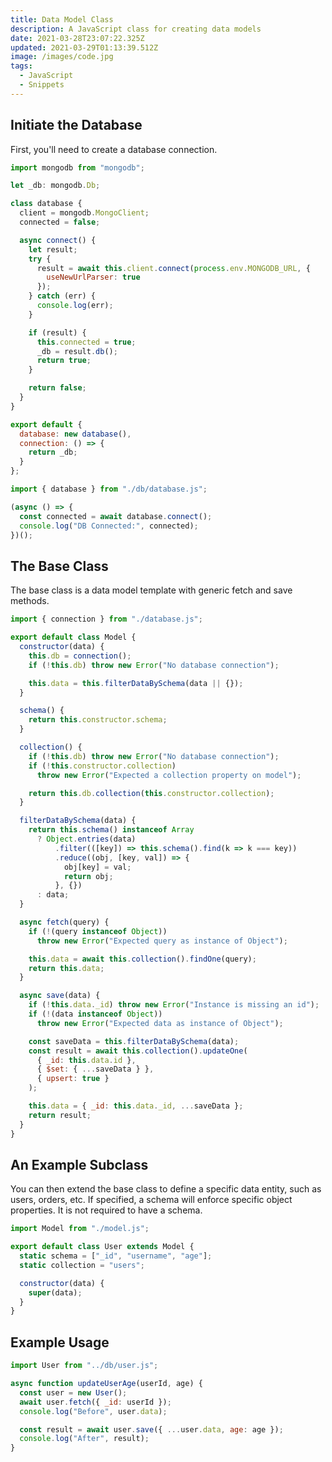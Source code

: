 ```yaml
---
title: Data Model Class
description: A JavaScript class for creating data models
date: 2021-03-28T23:07:22.325Z
updated: 2021-03-29T01:13:39.512Z
image: /images/code.jpg
tags:
  - JavaScript
  - Snippets
---
```


## Initiate the Database

First, you'll need to create a database connection.

```javascript [db/database.js]
import mongodb from "mongodb";

let _db: mongodb.Db;

class database {
  client = mongodb.MongoClient;
  connected = false;

  async connect() {
    let result;
    try {
      result = await this.client.connect(process.env.MONGODB_URL, {
        useNewUrlParser: true
      });
    } catch (err) {
      console.log(err);
    }

    if (result) {
      this.connected = true;
      _db = result.db();
      return true;
    }

    return false;
  }
}

export default {
  database: new database(),
  connection: () => {
    return _db;
  }
};
```

```javascript [index.js]
import { database } from "./db/database.js";

(async () => {
  const connected = await database.connect();
  console.log("DB Connected:", connected);
})();
```

## The Base Class

The base class is a data model template with generic fetch and save methods.

```javascript [db/model.js]
import { connection } from "./database.js";

export default class Model {
  constructor(data) {
    this.db = connection();
    if (!this.db) throw new Error("No database connection");

    this.data = this.filterDataBySchema(data || {});
  }

  schema() {
    return this.constructor.schema;
  }

  collection() {
    if (!this.db) throw new Error("No database connection");
    if (!this.constructor.collection)
      throw new Error("Expected a collection property on model");

    return this.db.collection(this.constructor.collection);
  }

  filterDataBySchema(data) {
    return this.schema() instanceof Array
      ? Object.entries(data)
          .filter(([key]) => this.schema().find(k => k === key))
          .reduce((obj, [key, val]) => {
            obj[key] = val;
            return obj;
          }, {})
      : data;
  }

  async fetch(query) {
    if (!(query instanceof Object))
      throw new Error("Expected query as instance of Object");

    this.data = await this.collection().findOne(query);
    return this.data;
  }

  async save(data) {
    if (!this.data._id) throw new Error("Instance is missing an id");
    if (!(data instanceof Object))
      throw new Error("Expected data as instance of Object");

    const saveData = this.filterDataBySchema(data);
    const result = await this.collection().updateOne(
      { _id: this.data.id },
      { $set: { ...saveData } },
      { upsert: true }
    );

    this.data = { _id: this.data._id, ...saveData };
    return result;
  }
}
```

## An Example Subclass

You can then extend the base class to define a specific data entity, such as users, orders, etc. If specified, a schema will enforce specific object properties. It is not required to have a schema.

```javascript [db/user.js]
import Model from "./model.js";

export default class User extends Model {
  static schema = ["_id", "username", "age"];
  static collection = "users";

  constructor(data) {
    super(data);
  }
}
```

## Example Usage

```javascript
import User from "../db/user.js";

async function updateUserAge(userId, age) {
  const user = new User();
  await user.fetch({ _id: userId });
  console.log("Before", user.data);

  const result = await user.save({ ...user.data, age: age });
  console.log("After", result);
}
```
